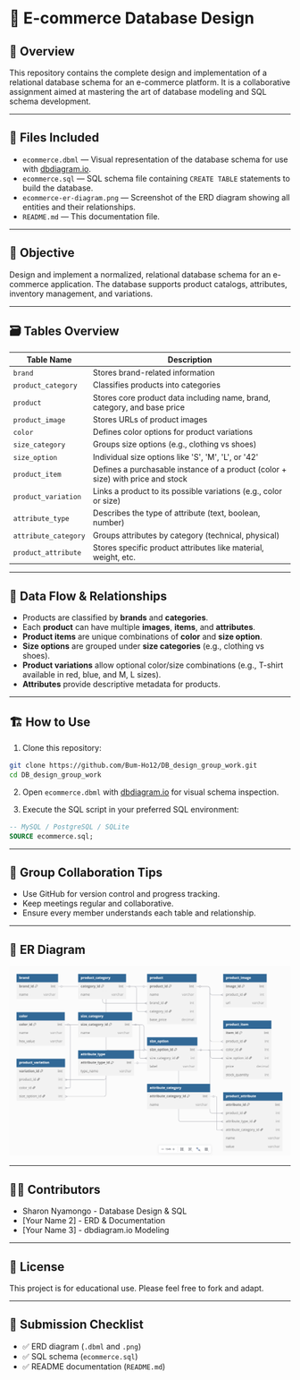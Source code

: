 # 🛒 E-commerce Database Design

## 📘 Overview

This repository contains the complete design and implementation of a relational database schema for an e-commerce platform. It is a collaborative assignment aimed at mastering the art of database modeling and SQL schema development.

---

## 📂 Files Included

- `ecommerce.dbml` — Visual representation of the database schema for use with [dbdiagram.io](https://dbdiagram.io/).
- `ecommerce.sql` — SQL schema file containing `CREATE TABLE` statements to build the database.
- `ecommerce-er-diagram.png` — Screenshot of the ERD diagram showing all entities and their relationships.
- `README.md` — This documentation file.

---

## 🎯 Objective

Design and implement a normalized, relational database schema for an e-commerce application. The database supports product catalogs, attributes, inventory management, and variations.

---

## 🗃️ Tables Overview

| Table Name           | Description |
|----------------------|-------------|
| `brand`              | Stores brand-related information |
| `product_category`   | Classifies products into categories |
| `product`            | Stores core product data including name, brand, category, and base price |
| `product_image`      | Stores URLs of product images |
| `color`              | Defines color options for product variations |
| `size_category`      | Groups size options (e.g., clothing vs shoes) |
| `size_option`        | Individual size options like 'S', 'M', 'L', or '42' |
| `product_item`       | Defines a purchasable instance of a product (color + size) with price and stock |
| `product_variation`  | Links a product to its possible variations (e.g., color or size) |
| `attribute_type`     | Describes the type of attribute (text, boolean, number) |
| `attribute_category` | Groups attributes by category (technical, physical) |
| `product_attribute`  | Stores specific product attributes like material, weight, etc. |

---

## 🔄 Data Flow & Relationships

- Products are classified by **brands** and **categories**.
- Each **product** can have multiple **images**, **items**, and **attributes**.
- **Product items** are unique combinations of **color** and **size option**.
- **Size options** are grouped under **size categories** (e.g., clothing vs shoes).
- **Product variations** allow optional color/size combinations (e.g., T-shirt available in red, blue, and M, L sizes).
- **Attributes** provide descriptive metadata for products.

---

## 🏗️ How to Use

1. Clone this repository:
```bash
git clone https://github.com/Bum-Ho12/DB_design_group_work.git
cd DB_design_group_work
```

2. Open `ecommerce.dbml` with [dbdiagram.io](https://dbdiagram.io/) for visual schema inspection.

3. Execute the SQL script in your preferred SQL environment:
```sql
-- MySQL / PostgreSQL / SQLite
SOURCE ecommerce.sql;
```

---

## 🤝 Group Collaboration Tips

- Use GitHub for version control and progress tracking.
- Keep meetings regular and collaborative.
- Ensure every member understands each table and relationship.

---

## 📸 ER Diagram

![ER Diagram](ecommerce-er-diagram.png)

---

## 👨‍💻 Contributors

- Sharon Nyamongo - Database Design & SQL
- [Your Name 2] - ERD & Documentation
- [Your Name 3] - dbdiagram.io Modeling

---

## 🧠 License

This project is for educational use. Please feel free to fork and adapt.

---

## 🧾 Submission Checklist

- ✅ ERD diagram (`.dbml` and `.png`)
- ✅ SQL schema (`ecommerce.sql`)
- ✅ README documentation (`README.md`)